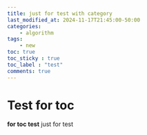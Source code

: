 ```yaml
---
title: just for test with category
last_modified_at: 2024-11-17T21:45:00-50:00
categories: 
    - algorithm
tags:
    - new
toc: true
toc_sticky : true
toc_label : "test"
comments: true
---
```


# Test for toc
**for toc test**
just for test